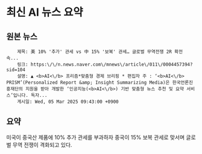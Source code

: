 # 최신 AI 뉴스 요약

## 원본 뉴스
		제목: 美 10% '추가' 관세 vs 中 15% '보복' 관세… 글로벌 무역전쟁 2R 확전 속...
		링크: https:\/\/n.news.naver.com\/mnews\/article\/011\/0004457394?sid=104
		설명: ▲ <b>AI<\/b> 프리즘*맞춤형 경제 브리핑 * 편집자 주 : ‘<b>AI<\/b> PRISM’(Personalized Report &amp; Insight Summarizing Media)은 한국언론진흥재단의 지원을 받아 개발한 ‘인공지능(<b>AI<\/b>) 기반 맞춤형 뉴스 추천 및 요약 서비스’입니다. 독자... 
		게시일: Wed, 05 Mar 2025 09:43:00 +0900


## 요약
미국이 중국산 제품에 10% 추가 관세를 부과하자 중국이 15% 보복 관세로 맞서며 글로벌 무역 전쟁이 격화되고 있다.
